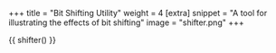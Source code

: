 +++
title = "Bit Shifting Utility"
weight = 4
[extra]
snippet = "A tool for illustrating the effects of bit shifting"
image = "shifter.png"
+++

{{ shifter() }}